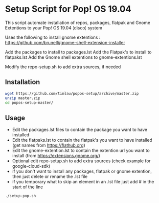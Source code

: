 # Setup Script for Pop! OS 19.04
This script automate installation of repos, packages, flatpak and Gnome Extentions to your Pop! OS 19.04 (disco) system

Uses the following to install gnome extentions : https://github.com/brunelli/gnome-shell-extension-installer

Add the packages to install to packages.lst
Add the Flatpak's to install to flatpaks.lst
Add the Gnome shell extentions to gnome-extentions.lst

Modify the repo-setup.sh to add extra sources, if needed

## Installation

```sh
wget https://github.com/timlau/popos-setup/archive/master.zip
unzip master.zip
cd popos-setup-master/
```

## Usage

* Edit the packages.lst files to contain the package you want to have installed
* Edit the flatpaks.lst to contain the flatpak's you want to have installed (get names from https://flathub.org)
* Edit the gnome-extention.lst to contain the extention url you want to install (from https://extensions.gnome.org/)
* Optional edit repo-setup.sh to add extra sources (check example for google-cloud-sdk)
* if you don't want to install any packages, flatpak or gnome extention, then just delete or rename the .lst file
* if you temporary what to skip an element in an .lst file just add # in the start of the line

```sh
./setup-pop.sh
```

